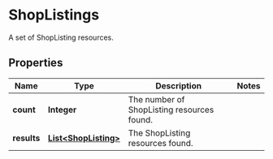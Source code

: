 

# ShopListings

A set of ShopListing resources.

## Properties

Name | Type | Description | Notes
------------ | ------------- | ------------- | -------------
**count** | **Integer** | The number of ShopListing resources found. | 
**results** | [**List&lt;ShopListing&gt;**](ShopListing.md) | The ShopListing resources found. | 



